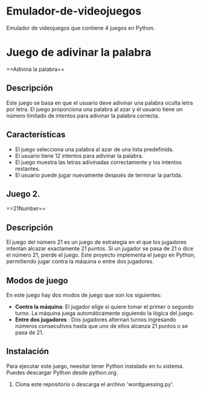 # Emulador-de-videojuegos
Emulador de videojuegos que contiene 4 juegos en Python.

# Juego de adivinar la palabra
==Adivina la palabra==

## Descripción
Este juego se basa en que el usuario deve adivinar una palabra oculta letra por letra. El juego proporciona una palabra al azar y el usuario tiene un número limitado de intentos para adivinar la palabra correcta.

## Características
- El juego selecciona una palabra al azar de una lista predefinida.
- El usuario tiene 12 intentos para adivinar la palabra.
- El juego muestra las letras adivinadas correctamente y los intentos restantes.
- El usuario puede jugar nuevamente después de terminar la partida.
  
## Juego 2.
==21Number==

## Descripción 
El juego del número 21 es un juego de estrategia en el que los jugadores intentan alcazar exactamente 21 puntos. Si un jugador se pasa de 21 o dice el número 21, pierde el juego. Este proyecto implementa el juego en Python, permitiendo jugar contra la máquina o entre dos jugadores.

## Modos de juego
 En este juego hay dos modos de juego que son los siguientes:
- **Contra la máquina**: 
El jugador elige si quiere tomar el primer o segundo turno. La máquina juega automáticamente siguiendo la lógica del juego.
- **Entre dos jugadores** :
Dos jugadores alternan turnos ingresando números consecutivos hasta que uno de ellos alcanza 21 puntos o se pasa de 21.




## Instalación
Para ejecutar este juego, neesitar tener Python instalado en tu sistema. Puedes descargar Python desde python.org.

1. Clona este repositorio o descarga el archivo 'wordguessing.py'.